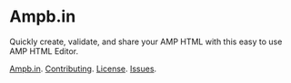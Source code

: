 # Ampb.in

Quickly create, validate, and share your AMP HTML with this easy to use AMP HTML Editor.

[Ampb.in](https://ampb.in/). [Contributing](CONTRIBUTING.md). [License](LICENSE).
[Issues](https://github.com/levidurfee/ampbin/issues).
